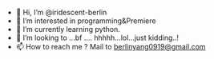 - 👋 Hi, I’m @iridescent-berlin
- 👀 I’m interested in programming&Premiere
- 🌱 I’m currently learning python.
- 💞️ I’m looking to ...bf .... hhhhh...lol...just kidding..!
- 📫 How to reach me ? Mail to berlinyang0919@gmail.com

<!---
iridescent-berlin/iridescent-berlin is a ✨ special ✨ repository because its `README.md` (this file) appears on your GitHub profile.
You can click the Preview link to take a look at your changes.
--->
